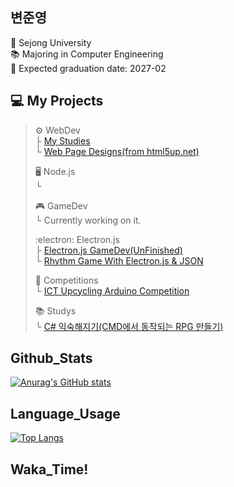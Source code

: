 ## 변준영
🏫 Sejong University  
📚 Majoring in Computer Engineering  
📅 Expected graduation date: 2027-02  

## 💻 My Projects
> ⚙️ WebDev  
> ├ [My Studies](https://github.com/bjy0212/webprojects)  
> └ [Web Page Designs(from html5up.net)](https://github.com/bjy0212/yoonjinyoung)
>   
> 🖥️ Node.js  
> └  
>   
> 🎮 GameDev  
> └ Currently working on it.  
>     
> :electron: Electron.js  
> ├ [Electron.js GameDev(UnFinished)](https://github.com/bjy0212/electron_game)  
> └ [Rhythm Game With Electron.js & JSON](https://github.com/bjy0212/rhythm)  
>   
> 🏅 Competitions  
> └ [ICT Upcycling Arduino Competition](https://github.com/bjy0212/arduino_rain_alarm)  
>   
> 📚 Studys  
> └ [C# 익숙해지기(CMD에서 동작되는 RPG 만들기)](https://github.com/bjy0212/TextRPG)

## Github_Stats  
[![Anurag's GitHub stats](https://github-readme-stats.vercel.app/api?username=bjy0212&hide=prs,issues&theme=material-palenight)](https://github.com/anuraghazra/github-readme-stats)  

## Language_Usage  
[![Top Langs](https://github-readme-stats.vercel.app/api/top-langs/?username=bjy0212&layout=compact&theme=material-palenight)](https://github.com/anuraghazra/github-readme-stats)  

## Waka_Time!
<!--START_SECTION:waka-->
<!--END_SECTION:waka-->


<!--
**bjy0212/bjy0212** is a ✨ _special_ ✨ repository because its `README.md` (this file) appears on your GitHub profile.

Here are some ideas to get you started:

- 🔭 I’m currently working on ...
- 🌱 I’m currently learning ...
- 👯 I’m looking to collaborate on ...
- 🤔 I’m looking for help with ...
- 💬 Ask me about ...
- 📫 How to reach me: ...
- 😄 Pronouns: ...
- ⚡ Fun fact: ...
-->
